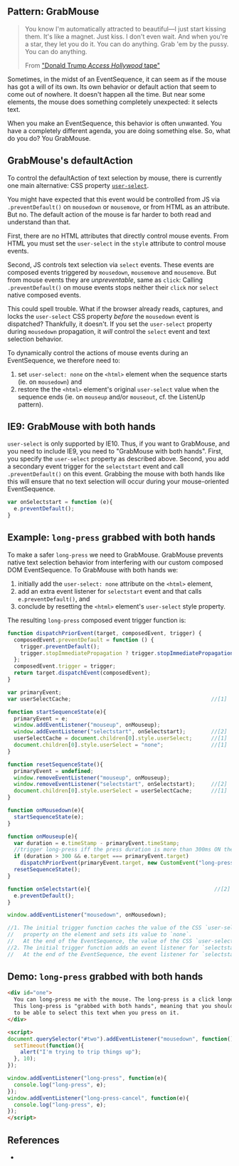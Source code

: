 ## Pattern: GrabMouse

> You know I'm automatically attracted to beautiful—I just start kissing them. 
> It's like a magnet. Just kiss. I don't even wait. And when you're a star, they let you do it. 
> You can do anything. Grab 'em by the pussy. You can do anything.
> 
>   From ["Donald Trump *Access Hollywood* tape"](https://en.wikipedia.org/wiki/Donald_Trump_Access_Hollywood_tape)

Sometimes, in the midst of an EventSequence, it can seem as if the mouse has got a will of its own.
Its own behavior or default action that seem to come out of nowhere.
It doesn't happen all the time.
But near some elements, the mouse does something completely unexpected: it selects text. 

When you make an EventSequence, this behavior is often unwanted. You have a completely different agenda,
you are doing something else. So, what do you do? You GrabMouse.

## GrabMouse's defaultAction

To control the defaultAction of text selection by mouse, there is currently one main alternative:
CSS property [`user-select`](https://developer.mozilla.org/en-US/docs/Web/CSS/user-select).

You might have expected that this event would be controlled from JS via `.preventDefault()`
on `mousedown` or `mousemove`, or from HTML as an attribute. But no. The default action of the mouse 
is far harder to both read and understand than that.

First, there are no HTML attributes that directly control mouse events. 
From HTML you must set the `user-select` in the `style` attribute to control mouse events.
                                            
Second, JS controls text selection via `select` events. These events are
composed events triggered by `mousedown`, `mousemove` and `mousemove`. 
But from mouse events they are *unpreventable*, same as `click`: 
Calling `.preventDefault()` on mouse events stops neither their `click` nor `select` native 
composed events.

This could spell trouble. What if the browser already reads, captures, and locks the 
`user-select` CSS property *before* the `mousedown` event is dispatched? Thankfully, it doesn't. 
If you set the `user-select` property during `mousedown` propagation, it *will* control the 
`select` event and text selection behavior.

To dynamically control the actions of mouse events during an EventSequence, we therefore need to:
1. set `user-select: none` on the `<html>` element when the sequence starts (ie. on `mousedown`) and
2. restore the the `<html>` element's original `user-select` value when the sequence ends 
   (ie. on `mouseup` and/or `mouseout`, cf. the ListenUp pattern). 

## IE9: GrabMouse with both hands

`user-select` is only supported by IE10. Thus, if you want to GrabMouse, and you need to include IE9,
you need to "GrabMouse with both hands". First, you specify the `user-select` property as described above.
Second, you add a secondary event trigger for the `selectstart` event and call `.preventDefault()` on 
this event. Grabbing the mouse with both hands like this will ensure that no text selection will occur 
during your mouse-oriented EventSequence.

```javascript
var onSelectstart = function (e){                           
  e.preventDefault();
}
```

## Example: `long-press` grabbed with both hands

To make a safer `long-press` we need to GrabMouse. GrabMouse prevents native text selection 
behavior from interfering with our custom composed DOM EventSequence. To GrabMouse with both hands we:
1. initially add the `user-select: none` attribute on the `<html>` element,
2. add an extra event listener for `selectstart` event and that calls `e.preventDefault()`, and
3. conclude by resetting the `<html>` element's `user-select` style property.

The resulting `long-press` composed event trigger function is:

```javascript
function dispatchPriorEvent(target, composedEvent, trigger) {
  composedEvent.preventDefault = function () {
    trigger.preventDefault();
    trigger.stopImmediatePropagation ? trigger.stopImmediatePropagation() : trigger.stopPropagation();
  };
  composedEvent.trigger = trigger;
  return target.dispatchEvent(composedEvent);
}

var primaryEvent;                                               
var userSelectCache;                                            //[1]

function startSequenceState(e){                                 
  primaryEvent = e;                                     
  window.addEventListener("mouseup", onMouseup);             
  window.addEventListener("selectstart", onSelectstart);        //[2]   
  userSelectCache = document.children[0].style.userSelect;      //[1]
  document.children[0].style.userSelect = "none";               //[1]
}

function resetSequenceState(){
  primaryEvent = undefined;                                     
  window.removeEventListener("mouseup", onMouseup);             
  window.removeEventListener("selectstart", onSelectstart);     //[2]      
  document.children[0].style.userSelect = userSelectCache;      //[1]
}

function onMousedown(e){                                        
  startSequenceState(e);                                             
}

function onMouseup(e){                                          
  var duration = e.timeStamp - primaryEvent.timeStamp;
  //trigger long-press iff the press duration is more than 300ms ON the exact same mouse event target.
  if (duration > 300 && e.target === primaryEvent.target)       
    dispatchPriorEvent(primaryEvent.target, new CustomEvent("long-press", {bubbles: true, composed: true, detail: duration}), e);
  resetSequenceState();                                         
}

function onSelectstart(e){                                       //[2]
  e.preventDefault();
}

window.addEventListener("mousedown", onMousedown);              

//1. The initial trigger function caches the value of the CSS `user-select` 
//   property on the element and sets its value to `none`.
//   At the end of the EventSequence, the value of the CSS `user-select` is reset. 
//2. The initial trigger function adds an event listener for `selectstart`.
//   At the end of the EventSequence, the event listener for `selectstart` is removed again. 
```

## Demo: `long-press` grabbed with both hands 

```html
<div id="one">
  You can long-press me with the mouse. The long-press is a click longer than 300ms.
  This long-press is "grabbed with both hands", meaning that you should not be able 
  to be able to select this text when you press on it.
</div>

<script>
document.querySelector("#two").addEventListener("mousedown", function(){
  setTimeout(function(){
    alert("I'm trying to trip things up");
  }, 10);
});

window.addEventListener("long-press", function(e){
  console.log("long-press", e);
});
window.addEventListener("long-press-cancel", function(e){
  console.log("long-press", e);
});
</script>
```

## References

 * 